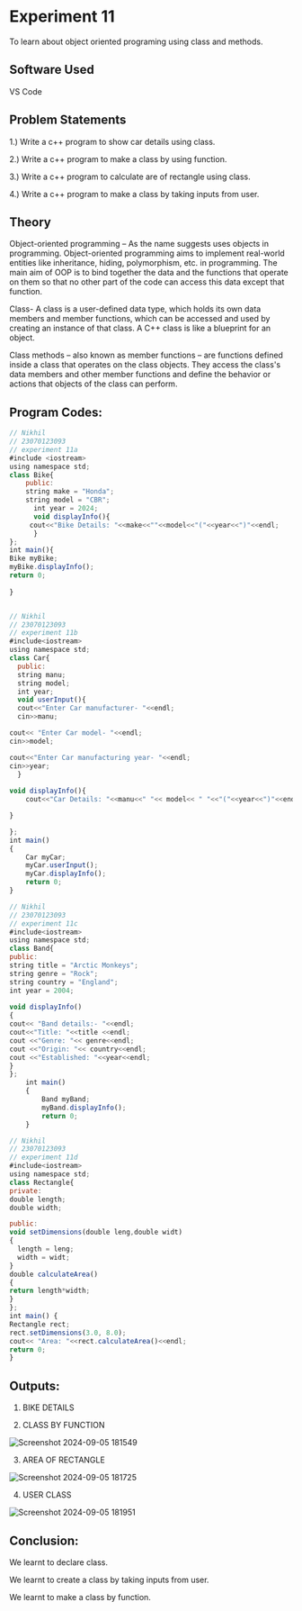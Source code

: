 # Experiment 11
To learn about object oriented programing using class and methods.

## Software Used
VS Code

## Problem Statements

1.) Write a c++ program to show car details using class.

2.) Write a c++ program to make a class by using function.

3.) Write a c++ program to calculate are of rectangle using class.

4.) Write a c++ program to make a class by taking inputs from user.

## Theory
Object-oriented programming – As the name suggests uses objects in programming. Object-oriented programming aims to implement real-world entities like inheritance, hiding, polymorphism, etc. in programming. The main aim of OOP is to bind together the data and the functions that operate on them so that no other part of the code can access this data except that function.

Class- A class is a user-defined data type, which holds its own data members and member functions, which can be accessed and used by creating an instance of that class. A C++ class is like a blueprint for an object.

Class methods – also known as member functions – are functions defined inside a class that operates on the class objects. They access the class's data members and other member functions and define the behavior or actions that objects of the class can perform.

## Program Codes:

```javascript
// Nikhil
// 23070123093
// experiment 11a
#include <iostream>
using namespace std;
class Bike{
    public:
    string make = "Honda";
    string model = "CBR";
      int year = 2024;
      void displayInfo(){
     cout<<"Bike Details: "<<make<<""<<model<<"("<<year<<")"<<endl;   
      }
};
int main(){
Bike myBike;
myBike.displayInfo();
return 0;
                 
}
```
```javascript

// Nikhil
// 23070123093
// experiment 11b
#include<iostream>
using namespace std;
class Car{
  public:
  string manu;
  string model;
  int year;
  void userInput(){
  cout<<"Enter Car manufacturer- "<<endl;
  cin>>manu;

cout<< "Enter Car model- "<<endl;
cin>>model;

cout<<"Enter Car manufacturing year- "<<endl;
cin>>year;
  }
  
void displayInfo(){
    cout<<"Car Details: "<<manu<<" "<< model<< " "<<"("<<year<<")"<<endl;

}

};
int main()
{
    Car myCar;
    myCar.userInput();
    myCar.displayInfo();
    return 0;
}
```
```javascript
// Nikhil
// 23070123093
// experiment 11c
#include<iostream>
using namespace std;
class Band{
public:
string title = "Arctic Monkeys";
string genre = "Rock";
string country = "England";
int year = 2004;
    
void displayInfo()
{
cout<< "Band details:- "<<endl;
cout<<"Title: "<<title <<endl; 
cout <<"Genre: "<< genre<<endl;
cout <<"Origin: "<< country<<endl;
cout <<"Established: "<<year<<endl;
}
};
    int main()
    {
        Band myBand;
        myBand.displayInfo();
        return 0;
    }
```
```javascript
// Nikhil 
// 23070123093
// experiment 11d
#include<iostream>
using namespace std;
class Rectangle{
private:
double length;
double width;

public:
void setDimensions(double leng,double widt)
{
  length = leng;
  width = widt;
}
double calculateArea()
{
return length*width;
}
};
int main() {
Rectangle rect;
rect.setDimensions(3.0, 8.0);
cout<< "Area: "<<rect.calculateArea()<<endl;
return 0;
}
```

## Outputs:

1. BIKE DETAILS



2. CLASS BY FUNCTION
 
![Screenshot 2024-09-05 181549](https://github.com/user-attachments/assets/bffa95a0-e62a-4e6c-be2a-68b30b3ca4e4)

3. AREA OF RECTANGLE

![Screenshot 2024-09-05 181725](https://github.com/user-attachments/assets/729a289d-921d-4117-a2b6-ae176417cdf6)

4. USER CLASS

![Screenshot 2024-09-05 181951](https://github.com/user-attachments/assets/acdc5f9c-bf9b-4eec-886d-454bddc023e8)

## Conclusion:

We learnt to declare class.

We learnt to create a class by taking inputs from user.

We learnt to make a class by function.


